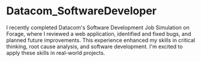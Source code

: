 # Datacom_SoftwareDeveloper
I recently completed Datacom's Software Development Job Simulation on Forage, where I reviewed a web application, identified and fixed bugs, and planned future improvements. This experience enhanced my skills in critical thinking, root cause analysis, and software development. I'm excited to apply these skills in real-world projects.
